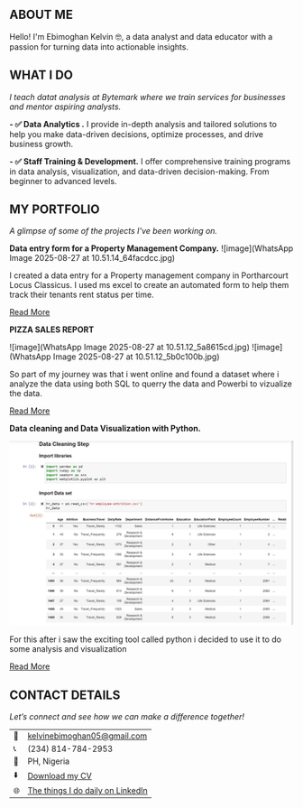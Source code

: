 <!--Section 1: Introduce your self-->
## ABOUT ME

Hello! I'm Ebimoghan Kelvin 🤓, a data analyst and  data educator with a passion for turning data into actionable insights.

<!--Mention your top/relevant skills here - core and soft skills-->
## WHAT I DO

*I teach datat analysis at Bytemark where we train services for businesses and mentor aspiring analysts.*


**- ✅ Data Analytics .**
I provide in-depth analysis and tailored solutions to help you make data-driven decisions, optimize processes, and drive business growth. 

**- ✅ Staff Training & Development.**
I offer comprehensive training programs in data analysis, visualization, and data-driven decision-making. From beginner to advanced levels. 


<!--Section 2: List 3-4 key projects-->
## MY PORTFOLIO 

*A glimpse of some of the projects I've been working on.*

**Data entry form for a Property Management Company.**
![image](WhatsApp Image 2025-08-27 at 10.51.14_64facdcc.jpg)

I created a data entry for a Property management company in Portharcourt Locus Classicus. I used ms excel to create an automated form to help them track their tenants rent status per time.

[Read More](https://www.linkedin.com/posts/kelvin-ebimoghan-a2b0a9275_recently-did-this-automated-data-entry-form-activity-7216430498863017986-vL6G?utm_source=share&utm_medium=member_desktop&rcm=ACoAAEMcfIMBMqiRglRXfk1s8EqWDEDMyjq8_1U)

**PIZZA SALES REPORT**

![image](WhatsApp Image 2025-08-27 at 10.51.12_5a8615cd.jpg)
![image](WhatsApp Image 2025-08-27 at 10.51.12_5b0c100b.jpg)

So part of my journey was that i went online and found a dataset where i analyze the data using both SQL to querry the data and Powerbi to vizualize the data. 

[Read More](https://www.linkedin.com/posts/kelvin-ebimoghan-a2b0a9275_dataanalytics-datascience-activity-7102165150463369217-R4_-?utm_source=share&utm_medium=member_desktop&rcm=ACoAAEMcfIMBMqiRglRXfk1s8EqWDEDMyjq8_1U)

**Data cleaning and Data Visualization with Python.**

![image](1696028204087.jpg)

For this after i saw the exciting tool called python i decided to use it to do some analysis and visualization  

[Read More](https://www.linkedin.com/posts/kelvin-ebimoghan-a2b0a9275_another-day-as-a-data-analyst-on-this-project-activity-7113657887071121408-fH0a?utm_source=share&utm_medium=member_desktop&rcm=ACoAAEMcfIMBMqiRglRXfk1s8EqWDEDMyjq8_1U)


## CONTACT DETAILS

*Let’s connect and see how we can make a difference together!*
<table>
  <tbody>
    <tr>
      <td>📧</td>
      <td><a href="kelvinebimoghan05@gmail.com">kelvinebimoghan05@gmail.com</a></td>
    </tr>
    <tr>
      <td>📞</td>
      <td>(234) 814-784-2953</td>
    </tr>
    <tr>
      <td>📍</td>
      <td>PH, Nigeria</td>
    </tr>
    <tr>
      <td>⬇️</td>
      <td><a href="https://etuk123456.github.io/portfolio1/docs/Profile.pdf">Download my CV</a></td>
    </tr>
    <tr>
      <td>🌐</td>
      <td><a href="https://linkedin.com/in/kelvin-ebimoghan-a2b0a9275">The things I do daily on LinkedIn</a></td>
    </tr>
  </tbody>
</table>
